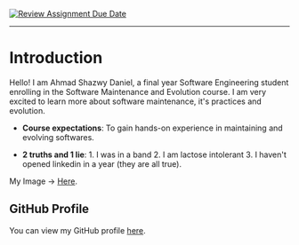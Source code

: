 [![Review Assignment Due Date](https://classroom.github.com/assets/deadline-readme-button-22041afd0340ce965d47ae6ef1cefeee28c7c493a6346c4f15d667ab976d596c.svg)](https://classroom.github.com/a/O-1AGqKT)
__________________________________________
# Introduction
Hello! I am Ahmad Shazwy Daniel, a final year Software Engineering student enrolling in the Software Maintenance
and Evolution course.
I am very excited to learn more about software maintenance, it's practices and evolution.

- **Course expectations**: To gain hands-on experience in
maintaining and evolving softwares.

- **2 truths and 1 lie**: 1. I was in a band 2. I am lactose intolerant 3. I haven't opened linkedin in a year (they are all true).

My Image -> [Here](https://github.com/SoftwareMaintenanceEvolution/tutorial-1-shazwydaniel/blob/4ba40461f3886d898ee0f50d3c805385e79574d0/Shazwy%20Picture.JPEG). <!-- Link to the uploaded image -->

## GitHub Profile
You can view my GitHub profile
[here](https://github.com/shazwydaniel).
